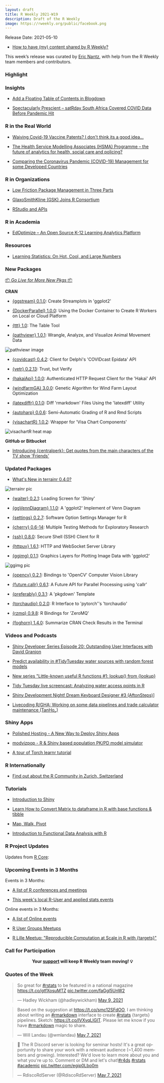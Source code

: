 ```yaml
---
layout: draft
title: R Weekly 2021-W19
description: Draft of the R Weekly
image: https://rweekly.org/public/facebook.png
---
```


Release Date: 2021-05-10

+ [How to have (my) content shared by R Weekly?](https://github.com/rweekly/rweekly.org#how-to-have-my-content-shared-by-r-weekly)

This week’s release was curated by [Eric Nantz](https://twitter.com/thercast), with help from the R Weekly team members and contributors.



###  Highlight



### Insights

+ [Add a Floating Table of Contents in Blogdown](https://mickael.canouil.fr/post/floating-toc-in-blogdown/)

+ [Spectacularly Prescient – satRday South Africa Covered COVID Data Before Pandemic Hit](https://www.r-consortium.org/blog/2021/05/07/spectacularly-prescient-satrday-south-africa-covers-covid-data-before-pandemic-hits)

### R in the Real World

+ [Waiving Covid-19 Vaccine Patents? I don't think its a good idea...](http://skranz.github.io//r/2021/05/07/CovidVaccinePatents.html)

+ [The Health Service Modelling Associates (HSMA) Programme – the future of analytics for health, social care and policing?](https://nhsrcommunity.com/blog/the-health-service-modelling-associates-hsma-programme-the-future-of-analytics-for-health-social-care-and-policing/)

+ [Comparing the Coronavirus Pandemic (COVID-19)  Management for some Developed Countries](https://datageeek.com/2021/05/03/comparing-the-coronavirus-pandemic-covid-19-management-for-some-developed-countries/)

###  R in Organizations

+ [Low Friction Package Management in Three Parts](https://blog.rstudio.com/2021/05/06/pkg-mgmt-admins/)

+ [GlaxoSmithKline (GSK) Joins R Consortium](https://www.r-consortium.org/blog/2021/05/04/glaxosmithkline-gsk-joins-r-consortium)

+ [RStudio and APIs](https://blog.rstudio.com/2021/05/04/rstudio-and-apis/)


###  R in Academia

+ [EdOptimize – An Open Source K-12 Learning Analytics Platform](https://r-posts.com/edoptimize-an-open-source-k-12-learning-analytics-platform/)


###  Resources

+ [Learning Statistics: On Hot, Cool, and Large Numbers](https://blog.ephorie.de/learning-statistics-on-hot-cool-and-large-numbers)

###  New Packages

<p class="added-hostname"><a href="https://rweekly.org/live" target="_blank" class="externalLink">📦 <i>Go Live for More New Pkgs</i> 📦</a></p>

**CRAN**

+ [{ggstream} 0.1.0](https://cran.r-project.org/package=ggstream): Create Streamplots in 'ggplot2'

+ [{DockerParallel} 1.0.0](https://cran.r-project.org/package=DockerParallel): Using the Docker Container to Create R Workers on Local or Cloud Platform

+ [{ttt} 1.0](https://cran.r-project.org/package=ttt): The Table Tool

+ [{pathviewr} 1.0.1](https://cran.r-project.org/package=pathviewr): Wrangle, Analyze, and Visualize Animal Movement Data

![pathviewr image](https://raw.githubusercontent.com/rweekly/image/master/2021/W19/stim_param_angle.png)

+ [{covidcast} 0.4.2](https://cran.r-project.org/package=covidcast): Client for Delphi's 'COVIDcast Epidata' API

+ [{vetr} 0.2.13](https://cran.r-project.org/package=vetr): Trust, but Verify

+ [{hakaiApi} 1.0.0](https://cran.r-project.org/package=hakaiApi): Authenticated HTTP Request Client for the 'Hakai' API

+ [{windfarmGA} 3.0.0](https://cran.r-project.org/package=windfarmGA): Genetic Algorithm for Wind Farm Layout Optimization

+ [{latexdiffr} 0.1.0](https://cran.r-project.org/package=latexdiffr): Diff 'rmarkdown' Files Using the 'latexdiff' Utility

+ [{autoharp} 0.0.6](https://cran.r-project.org/package=autoharp): Semi-Automatic Grading of R and Rmd Scripts

+ [{visachartR} 1.0.2](https://cran.r-project.org/package=visachartR): Wrapper for 'Visa Chart Components'

![visachartR heat map](https://raw.githubusercontent.com/rweekly/image/master/2021/W19/heat-map-1.png)


**GitHub or Bitbucket**

+ [Introducing {centralperk}: Get quotes from the main characters of the TV show 'Friends'](http://Ryo-N7.github.io/2021-05-06-friends-quotes-api/)


### Updated Packages

+ [What's New in terrainr 0.4.0?](https://ropensci.org/blog/2021/05/04/what-s-new-in-terrainr-0-4-0/)

![terrainr pic](https://raw.githubusercontent.com/rweekly/image/master/2021/W19/washington.png)

+ [{waiter} 0.2.1](https://cran.r-project.org/package=waiter): Loading Screen for 'Shiny'

+ [{ggVennDiagram} 1.1.0](https://cran.r-project.org/package=ggVennDiagram): A 'ggplot2' Implement of Venn Diagram

+ [{settings} 0.2.7](https://cran.r-project.org/package=settings): Software Option Settings Manager for R

+ [{cherry} 0.6-14](https://cran.r-project.org/package=cherry): Multiple Testing Methods for Exploratory Research

+ [{ssh} 0.8.0](https://cran.r-project.org/package=ssh): Secure Shell (SSH) Client for R

+ [{httpuv} 1.6.1](https://cran.r-project.org/package=httpuv): HTTP and WebSocket Server Library

+ [{ggimg} 0.1.1](https://cran.r-project.org/package=ggimg): Graphics Layers for Plotting Image Data with 'ggplot2'

![ggimg pic](https://raw.githubusercontent.com/rweekly/image/master/2021/W19/poster_rect.png)

+ [{opencv} 0.2.1](https://cran.r-project.org/package=opencv): Bindings to 'OpenCV' Computer Vision Library

+ [{future.callr} 0.6.1](https://cran.r-project.org/package=future.callr): A Future API for Parallel Processing using 'callr'

+ [{preferably} 0.3.1](https://cran.r-project.org/package=preferably): A 'pkgdown' Template

+ [{torchaudio} 0.2.0](https://cran.r-project.org/package=torchaudio): R Interface to 'pytorch''s 'torchaudio'

+ [{rzmq} 0.9.8](https://cran.r-project.org/package=rzmq): R Bindings for 'ZeroMQ'

+ [{foghorn} 1.4.0](https://cran.r-project.org/package=foghorn): Summarize CRAN Check Results in the Terminal

###  Videos and Podcasts

+ [Shiny Developer Series Episode 20: Outstanding User Interfaces with David Granjon](https://www.youtube.com/watch?v=mxvMaoXOm70)

+ [Predict availability in #TidyTuesday water sources with random forest models](https://juliasilge.com/blog/water-sources/)

+ [New series "Little-known useful R functions #1: lookup() from {lookup}](https://www.youtube.com/watch?v=_GpzvW7hOTs)

+ [Tidy Tuesday live screencast: Analyzing water access points in R](https://www.youtube.com/watch?v=5ub92c-5xFQ)

+ [Shiny Development Night! Dream Keyboard Designer #3 (AftonSteps)](https://www.twitch.tv/videos/1015177609)]

+ [Livecoding R/GHA: Working on some data pipelines and trade calculator maintenance (TanHo_)](https://www.twitch.tv/videos/1008701721)


### Shiny Apps

+ [Polished Hosting - A New Way to Deploy Shiny Apps](https://www.tychobra.com/posts/2021-05-04-polished-hosting/)

+ [modvizpop - R & Shiny based population PK/PD model simulator](https://github.com/PavanVaddady/modvizpop)

+ [A tour of Torch learnr tutorial](https://mlverse.shinyapps.io/torch-tour)

### R Internationally

+ [Find out about the R Community in Zurich, Switzerland](https://www.r-consortium.org/blog/2021/05/03/find-out-about-the-r-community-in-zurich-switzerland)

###  Tutorials

+ [Introduction to Shiny](https://personalpages.manchester.ac.uk/staff/david.selby/rthritis/2021-05-07-shiny)

+ [Learn How to Convert Matrix to dataframe in R with base functions & tibble](https://www.marsja.se/learn-how-to-convert-matrix-to-dataframe-in-r-with-base-functions-tibble/)

+ [Map, Walk, Pivot](https://kieranhealy.org/blog/archives/2021/05/04/map-walk-pivot/)

+ [Introduction to Functional Data Analysis with R](https://rviews.rstudio.com/2021/05/04/functional-data-analysis-in-r/)

<!--<div class="post-more-begin></div><div class="post-more-end"></div>-->

###  R Project Updates

Updates from [R Core](http://developer.r-project.org/blosxom.cgi/R-devel/NEWS):


###  Upcoming Events in 3 Months

Events in 3 Months:

+ [A list of R conferences and meetings](https://jumpingrivers.github.io/meetingsR/events.html)

+ [This week's local R-User and applied stats events](https://community.rstudio.com/c/irl)

Online events in 3 Months:

+ [A list of Online events](https://jumpingrivers.github.io/meetingsR/virtual-events.html)

+ [R User Groups Meetups](https://www.meetup.com/pro/r-user-groups/#events)

+ [R Lille Meetup: "Reproducible Computation at Scale in R with {targets}"](https://www.meetup.com/R-Lille/events/277902715/)

###  Call for Participation


<p class="hide-support added-hostname support-rweekly" style="text-align: center;font-weight: bold;">Your <a class="non-visited externalLink" href="https://www.patreon.com/rweekly" onclick="pas(this)">support</a> will keep R Weekly team moving! 💡</p>

###  Quotes of the Week

<blockquote class="twitter-tweet"><p lang="en" dir="ltr">So great for <a href="https://twitter.com/hashtag/rstats?src=hash&amp;ref_src=twsrc%5Etfw">#rstats</a> to be featured in a national magazine <a href="https://t.co/gtfXosuMTZ">https://t.co/gtfXosuMTZ</a> <a href="https://t.co/faGgl5UnW2">pic.twitter.com/faGgl5UnW2</a></p>&mdash; Hadley Wickham (@hadleywickham) <a href="https://twitter.com/hadleywickham/status/1391482217512144896?ref_src=twsrc%5Etfw">May 9, 2021</a></blockquote> <script async src="https://platform.twitter.com/widgets.js" charset="utf-8"></script> 

<blockquote class="twitter-tweet"><p lang="en" dir="ltr">Based on the suggestion at <a href="https://t.co/smc12SFdOO">https://t.co/smc12SFdOO</a>, I am thinking about writing an <a href="https://twitter.com/hashtag/rmarkdown?src=hash&amp;ref_src=twsrc%5Etfw">#rmarkdown</a> interface to create <a href="https://twitter.com/hashtag/rstats?src=hash&amp;ref_src=twsrc%5Etfw">#rstats</a> {targets} pipelines. Sketch: <a href="https://t.co/lVXvqLIGlT">https://t.co/lVXvqLIGlT</a>. Please let me know if you have <a href="https://twitter.com/hashtag/rmarkdown?src=hash&amp;ref_src=twsrc%5Etfw">#rmarkdown</a> magic to share.</p>&mdash; Will Landau (@wmlandau) <a href="https://twitter.com/wmlandau/status/1390739716006371332?ref_src=twsrc%5Etfw">May 7, 2021</a></blockquote> <script async src="https://platform.twitter.com/widgets.js" charset="utf-8"></script> 

<blockquote class="twitter-tweet"><p lang="en" dir="ltr">🚨 The R Discord server is looking for seminar hosts! It&#39;s a great opportunity to share your work with a relevant audience (~1,400 members and growing). Interested? We&#39;d love to learn more about you and what you&#39;re up to. Comment or DM and let&#39;s chat!<a href="https://twitter.com/hashtag/r4ds?src=hash&amp;ref_src=twsrc%5Etfw">#r4ds</a> <a href="https://twitter.com/hashtag/rstats?src=hash&amp;ref_src=twsrc%5Etfw">#rstats</a> <a href="https://twitter.com/hashtag/academic?src=hash&amp;ref_src=twsrc%5Etfw">#academic</a> <a href="https://t.co/egip0Lbo0m">pic.twitter.com/egip0Lbo0m</a></p>&mdash; RdiscoRdServer (@RdiscoRdServer) <a href="https://twitter.com/RdiscoRdServer/status/1390736292338675716?ref_src=twsrc%5Etfw">May 7, 2021</a></blockquote> <script async src="https://platform.twitter.com/widgets.js" charset="utf-8"></script> 